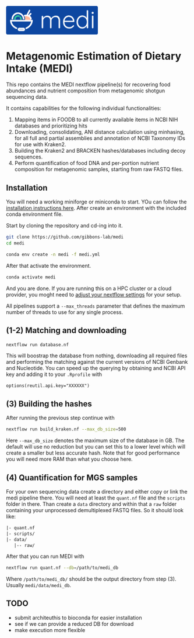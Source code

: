 <img src=".github/logo.png" width="50%">

# Metagenomic Estimation of Dietary Intake (MEDI)

This repo contains the MEDI nextflow pipeline(s) for recovering food abundances and
nutrient composition from metagenomic shotgun sequencing data.

It contains capabilities for the following individual functionalities:

1. Mapping items in FOODB to all currently available items in NCBI NIH databases and
   prioritizing hits
2. Downloading, consolidating, ANI distance calculation using minhasing, for all full and
   partial assemblies and annotation of  NCBI Taxonomy IDs for use with Kraken2.
3. Building the Kraken2 and BRACKEN hashes/databases including decoy sequences.
4. Perform quantification of food DNA and per-portion nutrient composition for metagenomic
   samples, starting from raw FASTQ files.

## Installation

You will need a working miniforge or miniconda to start. YOu can follow the [installation
instructions here](https://github.com/conda-forge/miniforge?tab=readme-ov-file#install). After
create an environment with the included conda environment file.

Start by cloning the repository and cd-ing into it.

```bash
git clone https://github.com/gibbons-lab/medi
cd medi
```

```bash
conda env create -n medi -f medi.yml
```

After that activate the environment.

```bash
conda activate medi
```

And you are done. If you are running this on a HPC cluster or a cloud provider, you
moght need to [adjust your nextflow settings](https://www.nextflow.io/docs/latest/config.html#config-scopes) for your setup.

All pipelines support a `--max_threads` parameter that defines the maximum number of threads
to use for any single process.

## (1-2) Matching and downloading

```bash
nextflow run database.nf
```

This will boostrap the database from nothing, downloading all required files and performing
the matching against the current versions of NCBI Genbank and Nucleotide. You can speed up the
querying by obtaining and NCBI API key and adding it to your `.Rprofile` with

```text
options(reutil.api.key="XXXXXX")
```

## (3) Building the hashes

After running the previous step continue with

```bash
nextflow run build_kraken.nf --max_db_size=500
```

Here `--max_db_size` denotes the maximum size of the database in GB. The default
will use no reduction but you can set this to a lower level which will create a
smaller but less accurate hash. Note that for good performance you will need more
RAM than what you choose here.

## (4) Quantification for MGS samples

For your own sequencing data create a directory and either copy or link the medi
pipeline there. You will need at least the `quant.nf` file and the `scripts` folder in there.
Than create a `data` directory and within that a `raw` folder containing your unprocessed
demultiplexed FASTQ files. So it should look like:

```text
|- quant.nf
|- scripts/
|- data/
   |-- raw/
```

After that you can run MEDI with

```bash
nextflow run quant.nf --db=/path/to/medi_db
```

Where `/path/to/medi_db/` should be the output directory from step (3). Usually `medi/data/medi_db`.

## TODO

- submit architeuthis to bioconda for easier installation
- see if we can provide a reduced DB for download
- make execution more flexible
